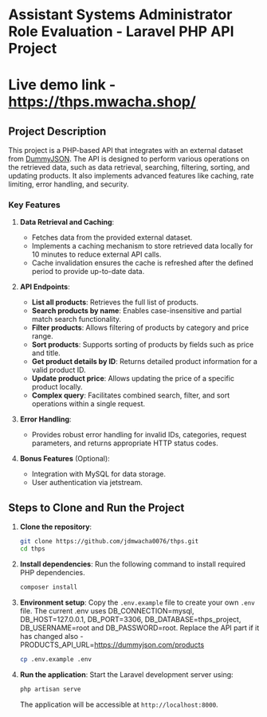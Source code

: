 # Assistant Systems Administrator Role Evaluation - Laravel PHP API Project

# Live demo link - https://thps.mwacha.shop/

## Project Description

This project is a PHP-based API that integrates with an external dataset from [DummyJSON](https://dummyjson.com/products). The API is designed to perform various operations on the retrieved data, such as data retrieval, searching, filtering, sorting, and updating products. It also implements advanced features like caching, rate limiting, error handling, and security.

### Key Features

1. **Data Retrieval and Caching**:
   - Fetches data from the provided external dataset.
   - Implements a caching mechanism to store retrieved data locally for 10 minutes to reduce external API calls.
   - Cache invalidation ensures the cache is refreshed after the defined period to provide up-to-date data.

2. **API Endpoints**:
   - **List all products**: Retrieves the full list of products.
   - **Search products by name**: Enables case-insensitive and partial match search functionality.
   - **Filter products**: Allows filtering of products by category and price range.
   - **Sort products**: Supports sorting of products by fields such as price and title.
   - **Get product details by ID**: Returns detailed product information for a valid product ID.
   - **Update product price**: Allows updating the price of a specific product locally.
   - **Complex query**: Facilitates combined search, filter, and sort operations within a single request.

3. **Error Handling**:
   - Provides robust error handling for invalid IDs, categories, request parameters, and returns appropriate HTTP status codes.

4. **Bonus Features** (Optional):
   - Integration with MySQL for data storage.
   - User authentication via jetstream.

## Steps to Clone and Run the Project

1. **Clone the repository**:
    ```bash
    git clone https://github.com/jdmwacha0076/thps.git
    cd thps
    ```

2. **Install dependencies**:
    Run the following command to install required PHP dependencies.
    ```bash
    composer install
    ```

3. **Environment setup**:
    Copy the `.env.example` file to create your own `.env` file. The current .env uses DB_CONNECTION=mysql, DB_HOST=127.0.0.1, DB_PORT=3306, DB_DATABASE=thps_project, DB_USERNAME=root and DB_PASSWORD=root. Replace the API part if it has changed also - PRODUCTS_API_URL=https://dummyjson.com/products
    ```bash
    cp .env.example .env
    ```

4. **Run the application**:
    Start the Laravel development server using:
    ```bash
    php artisan serve
    ```

    The application will be accessible at `http://localhost:8000`.